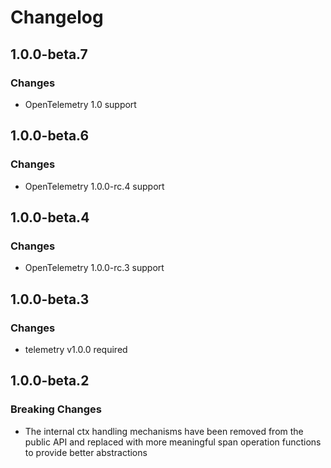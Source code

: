 # Changelog

## 1.0.0-beta.7

### Changes

* OpenTelemetry 1.0 support

## 1.0.0-beta.6

### Changes

* OpenTelemetry 1.0.0-rc.4 support

## 1.0.0-beta.4

### Changes

* OpenTelemetry 1.0.0-rc.3 support

## 1.0.0-beta.3

### Changes

* telemetry v1.0.0 required

## 1.0.0-beta.2

### Breaking Changes

* The internal ctx handling mechanisms have been removed from the public API and replaced with more meaningful span operation functions to provide better abstractions

